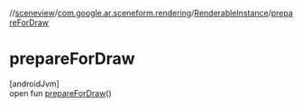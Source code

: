 //[sceneview](../../../index.md)/[com.google.ar.sceneform.rendering](../index.md)/[RenderableInstance](index.md)/[prepareForDraw](prepare-for-draw.md)

# prepareForDraw

[androidJvm]\
open fun [prepareForDraw](prepare-for-draw.md)()
